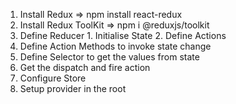 1. Install Redux => npm install react-redux
2. Install Redux ToolKit => npm i @reduxjs/toolkit
3. Define Reducer
          1. Initialise State 
          2. Define Actions 
4. Define Action Methods to invoke state change
5. Define Selector to get the values from state
6. Get the dispatch and fire action
7. Configure Store
8. Setup provider in the root 